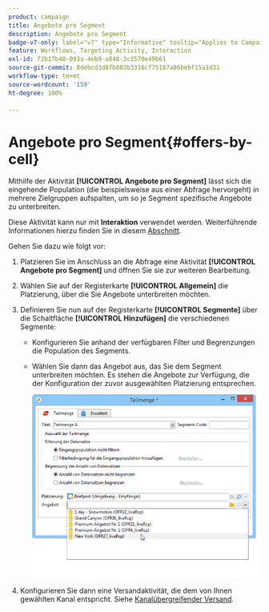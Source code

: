 ```yaml
---
product: campaign
title: Angebote pro Segment
description: Angebote pro Segment
badge-v7-only: label="v7" type="Informative" tooltip="Applies to Campaign Classic v7 only"
feature: Workflows, Targeting Activity, Interaction
exl-id: 72b17b48-093a-4eb9-a848-3c1570e49b61
source-git-commit: 8debcd3d8fb883b3316cf75187a86bebf15a1d31
workflow-type: tm+mt
source-wordcount: '159'
ht-degree: 100%

---
```


# Angebote pro Segment{#offers-by-cell}



Mithilfe der Aktivität **[!UICONTROL Angebote pro Segment]** lässt sich die eingehende Population (die beispielsweise aus einer Abfrage hervorgeht) in mehrere Zielgruppen aufspalten, um so je Segment spezifische Angebote zu unterbreiten.

Diese Aktivität kann nur mit **Interaktion** verwendet werden. Weiterführende Informationen hierzu finden Sie in diesem [Abschnitt](../../interaction/using/about-outbound-channels.md).

Gehen Sie dazu wie folgt vor:

1. Platzieren Sie im Anschluss an die Abfrage eine Aktivität **[!UICONTROL Angebote pro Segment]** und öffnen Sie sie zur weiteren Bearbeitung.
1. Wählen Sie auf der Registerkarte **[!UICONTROL Allgemein]** die Platzierung, über die Sie Angebote unterbreiten möchten.
1. Definieren Sie nun auf der Registerkarte **[!UICONTROL Segmente]** über die Schaltfläche **[!UICONTROL Hinzufügen]** die verschiedenen Segmente:

   * Konfigurieren Sie anhand der verfügbaren Filter und Begrenzungen die Population des Segments.
   * Wählen Sie dann das Angebot aus, das Sie dem Segment unterbreiten möchten. Es stehen die Angebote zur Verfügung, die der Konfiguration der zuvor ausgewählten Platzierung entsprechen.

     ![](assets/int_offer_per_cell1.png)

1. Konfigurieren Sie dann eine Versandaktivität, die dem von Ihnen gewählten Kanal entspricht. Siehe [Kanalübergreifender Versand](cross-channel-deliveries.md).
